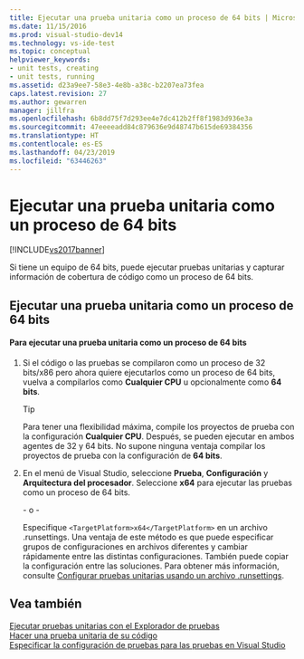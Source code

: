 ```yaml
---
title: Ejecutar una prueba unitaria como un proceso de 64 bits | Microsoft Docs
ms.date: 11/15/2016
ms.prod: visual-studio-dev14
ms.technology: vs-ide-test
ms.topic: conceptual
helpviewer_keywords:
- unit tests, creating
- unit tests, running
ms.assetid: d23a9ee7-58e3-4e8b-a38c-b2207ea73fea
caps.latest.revision: 27
ms.author: gewarren
manager: jillfra
ms.openlocfilehash: 6b8dd75f7d293ee4e7dc412b2ff8f1983d936e3a
ms.sourcegitcommit: 47eeeeadd84c879636e9d48747b615de69384356
ms.translationtype: HT
ms.contentlocale: es-ES
ms.lasthandoff: 04/23/2019
ms.locfileid: "63446263"
---
```

# <a name="run-a-unit-test-as-a-64-bit-process"></a>Ejecutar una prueba unitaria como un proceso de 64 bits
[!INCLUDE[vs2017banner](../includes/vs2017banner.md)]

Si tiene un equipo de 64 bits, puede ejecutar pruebas unitarias y capturar información de cobertura de código como un proceso de 64 bits.  
  
## <a name="running-a-unit-test-as-a-64-bit-process"></a>Ejecutar una prueba unitaria como un proceso de 64 bits  
  
#### <a name="to-run-a-unit-test-as-a-64-bit-process"></a>Para ejecutar una prueba unitaria como un proceso de 64 bits  
  
1. Si el código o las pruebas se compilaron como un proceso de 32 bits/x86 pero ahora quiere ejecutarlos como un proceso de 64 bits, vuelva a compilarlos como **Cualquier CPU** u opcionalmente como **64 bits**.  
  
    > [!TIP]
    > Para tener una flexibilidad máxima, compile los proyectos de prueba con la configuración **Cualquier CPU**. Después, se pueden ejecutar en ambos agentes de 32 y 64 bits. No supone ninguna ventaja compilar los proyectos de prueba con la configuración de **64 bits**.  
  
2. En el menú de Visual Studio, seleccione **Prueba**, **Configuración** y **Arquitectura del procesador**. Seleccione **x64** para ejecutar las pruebas como un proceso de 64 bits.  
  
     \- o -  
  
     Especifique `<TargetPlatform>x64</TargetPlatform>` en un archivo .runsettings. Una ventaja de este método es que puede especificar grupos de configuraciones en archivos diferentes y cambiar rápidamente entre las distintas configuraciones. También puede copiar la configuración entre las soluciones. Para obtener más información, consulte [Configurar pruebas unitarias usando un archivo .runsettings](../test/configure-unit-tests-by-using-a-dot-runsettings-file.md).  
  
## <a name="see-also"></a>Vea también  
 [Ejecutar pruebas unitarias con el Explorador de pruebas](../test/run-unit-tests-with-test-explorer.md)   
 [Hacer una prueba unitaria de su código](../test/unit-test-your-code.md)   
 [Especificar la configuración de pruebas para las pruebas en Visual Studio](http://msdn.microsoft.com/library/0c15317e-80c6-4317-aed3-82b8e15e3901)
